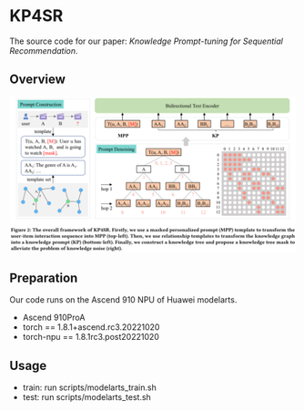# KP4SR

The source code for our paper: *Knowledge Prompt-tuning for Sequential Recommendation*.

## Overview

![picture 2](images/ab418be92f2addcf5f72c6438e3d47c9388bb248495d3c572c7c9988bb2420b9.png)  

## Preparation

Our code runs on the Ascend 910 NPU of Huawei modelarts.

- Ascend 910ProA
- torch == 1.8.1+ascend.rc3.20221020
- torch-npu == 1.8.1rc3.post20221020

## Usage 

- train: run scripts/modelarts_train.sh
- test: run scripts/modelarts_test.sh

